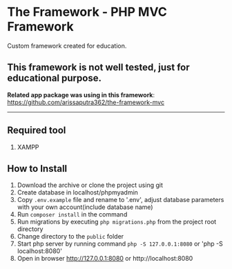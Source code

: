 # The Framework - PHP MVC Framework
Custom framework created for education.

## This framework is not well tested, just for educational purpose.
**Related app package was using in this framework**: https://github.com/arissaputra362/the-framework-mvc

----

## Required tool

1. XAMPP

## How to Install

1. Download the archive or clone the project using git
2. Create database in localhost/phpmyadmin
3. Copy `.env.example` file and rename to '.env', adjust database parameters with your own account(include database name)
4. Run `composer install` in the command
5. Run migrations by executing `php migrations.php` from the project root directory
6. Change directory to the `public` folder 
7. Start php server by running command `php -S 127.0.0.1:8080` or 'php -S localhost:8080'
8. Open in browser http://127.0.0.1:8080 or http://localhost:8080
